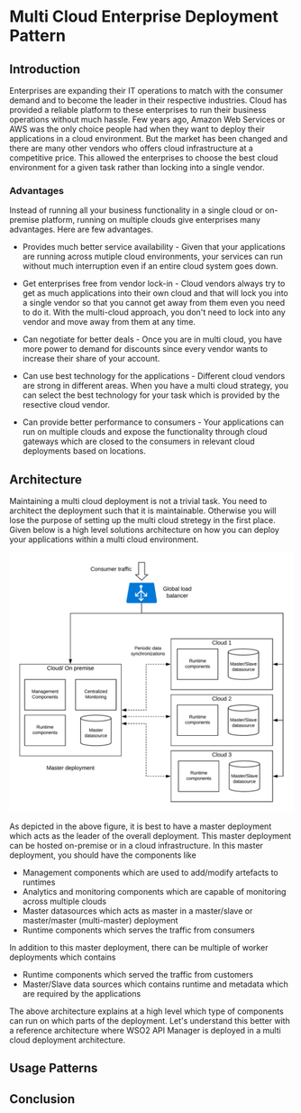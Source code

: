 # Multi Cloud Enterprise Deployment Pattern

## Introduction
Enterprises are expanding their IT operations to match with the consumer demand and to become the leader in their respective industries. Cloud has provided a reliable platform to these enterprises to run their business operations without much hassle. Few years ago, Amazon Web Services or AWS was the only choice people had when they want to deploy their applications in a cloud environment. But the market has been changed and there are many other vendors who offers cloud infrastructure at a competitive price. This allowed the enterprises to choose the best cloud environment for a given task rather than locking into a single vendor. 

### Advantages
Instead of running all your business functionality in a single cloud or on-premise platform, running on multiple clouds give enterprises many advantages. Here are few advantages.

- Provides much better service availability - Given that your applications are running across mutiple cloud environments, your services can run without much interruption even if an entire cloud system goes down. 

- Get enterprises free from vendor lock-in - Cloud vendors always try to get as much applications into their own cloud and that will lock you into a single vendor so that you cannot get away from them even you need to do it. With the multi-cloud approach, you don't need to lock into any vendor and move away from them at any time. 

- Can negotiate for better deals - Once you are in multi cloud, you have more power to demand for discounts since every vendor wants to increase their share of your account. 

- Can use best technology for the applications - Different cloud vendors are strong in different areas. When you have a multi cloud strategy, you can select the best technology for your task which is provided by the resective cloud vendor.

- Can provide better performance to consumers - Your applications can run on multiple clouds and expose the functionality through cloud gateways which are closed to the consumers in relevant cloud deployments based on locations.

## Architecture
Maintaining a multi cloud deployment is not a trivial task. You need to architect the deployment such that it is maintainable. Otherwise you will lose the purpose of setting up the multi cloud stretegy in the first place. Given below is a high level solutions architecture on how you can deploy your applications within a multi cloud environment.

![Multi-Cloud-Enterprise-Deployment-Pattern](Multi-Cloud-Enterprise-Deployment-Pattern.png)

As depicted in the above figure, it is best to have a master deployment which acts as the leader of the overall deployment. This master deployment can be hosted on-premise or in a cloud infrastructure. In this master deployment, you should have the components like

- Management components which are used to add/modify artefacts to runtimes
- Analytics and monitoring components which are capable of monitoring across multiple clouds
- Master datasources which acts as master in a master/slave or master/master (multi-master) deployment
- Runtime components which serves the traffic from consumers

In addition to this master deployment, there can be multiple of worker deployments which contains

- Runtime components which served the traffic from customers
- Master/Slave data sources which contains runtime and metadata which are required by the applications

The above architecture explains at a high level which type of components can run on which parts of the deployment. Let's understand this better with a reference architecture where WSO2 API Manager is deployed in a multi cloud deployment architecture. 



## Usage Patterns

## Conclusion
